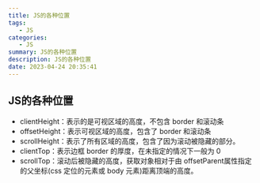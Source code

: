 ```yaml
---
title: JS的各种位置
tags: 
   - JS
categories: 
   - JS
summary: JS的各种位置
description: JS的各种位置
date: 2023-04-24 20:35:41
---
```






## JS的各种位置

- clientHeight：表示的是可视区域的高度，不包含 border 和滚动条 
- offsetHeight：表示可视区域的高度，包含了 border 和滚动条 
- scrollHeight：表示了所有区域的高度，包含了因为滚动被隐藏的部分。 
- clientTop：表示边框 border 的厚度，在未指定的情况下一般为 0 
- scrollTop：滚动后被隐藏的高度，获取对象相对于由 offsetParent属性指定的父坐标(css 定位的元素或 body 元素)距离顶端的高度。